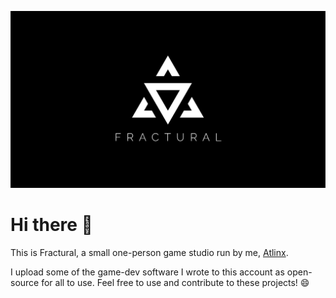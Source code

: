 ![A banner that depicts the Fractural Studios logo.](https://github.com/Fractural/.github/blob/main/profile/banner.png)

# Hi there 👋

This is Fractural, a small one-person game studio run by me, [Atlinx](https://github.com/Atlinx).

I upload some of the game-dev software I wrote to this account as open-source for all to use. Feel free to use and contribute to these projects! 😄
